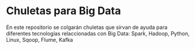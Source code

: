 # Chuletas para Big Data
En este repositorio se colgarán chuletas que sirvan de ayuda para diferentes tecnologías relaccionadas con Big Data:
Spark, Hadoop, Python, Linux, Sqoop, Flume, Kafka

